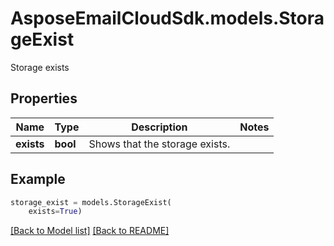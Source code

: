 # AsposeEmailCloudSdk.models.StorageExist

Storage exists

## Properties
Name | Type | Description | Notes
------------ | ------------- | ------------- | -------------
**exists** |**bool** |Shows that the storage exists.              |



## Example
```python
storage_exist = models.StorageExist(
    exists=True)
```


[[Back to Model list]](Models.md) [[Back to README]](README.md)

